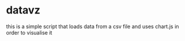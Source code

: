 # datavz
this is a simple script that loads data from a csv file and uses chart.js in order to visualise it
